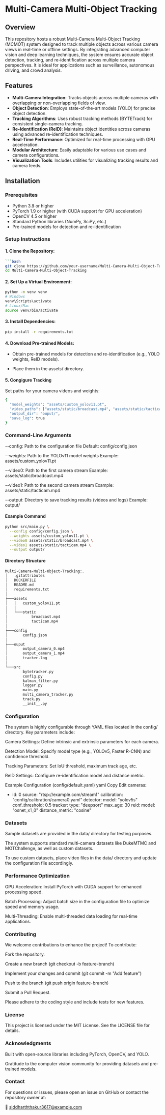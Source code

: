 # Multi-Camera Multi-Object Tracking

## Overview

This repository hosts a robust Multi-Camera Multi-Object Tracking (MCMOT) system designed to track multiple objects across various camera views in real-time or offline settings. By integrating advanced computer vision and deep learning techniques, the system ensures accurate object detection, tracking, and re-identification across multiple camera perspectives. It is ideal for applications such as surveillance, autonomous driving, and crowd analysis.

## Features

- **Multi-Camera Integration**: Tracks objects across multiple cameras with overlapping or non-overlapping fields of view.
- **Object Detection**: Employs state-of-the-art models (YOLO) for precise object detection.
- **Tracking Algorithms**: Uses robust tracking methods (BYTETrack) for consistent single-camera tracking.
- **Re-Identification (ReID)**: Maintains object identities across cameras using advanced re-identification techniques.
- **Real-Time Performance**: Optimized for real-time processing with GPU acceleration.
- **Modular Architecture**: Easily adaptable for various use cases and camera configurations.
- **Visualization Tools**: Includes utilities for visualizing tracking results and camera feeds.

## Installation

### Prerequisites

- Python 3.8 or higher  
- PyTorch 1.9 or higher (with CUDA support for GPU acceleration)  
- OpenCV 4.5 or higher  
- Standard Python libraries (NumPy, SciPy, etc.)  
- Pre-trained models for detection and re-identification  

### Setup Instructions

#### 1. Clone the Repository:

```bash
```bash
git clone https://github.com/your-username/Multi-Camera-Multi-Object-Tracking.git
cd Multi-Camera-Multi-Object-Tracking
```
#### 2. Set Up a Virtual Environment:
```bash
python -m venv venv
# Windows
venv\Scripts\activate
# Linux/Mac
source venv/bin/activate
```

#### 3. Install Dependencies:
```bash
pip install -r requirements.txt
```
#### 4. Download Pre-trained Models:
- Obtain pre-trained models for detection and re-identification (e.g., YOLO weights, ReID models).

- Place them in the assets/ directory.

#### 5. Congigure Tracking
Set paths for your camera videos and weights:

```bash
{
  "model_weights": "assets/custom_yolov11.pt",
  "video_paths": ["assets/static/broadcast.mp4", "assets/static/tacticam.mp4"],
  "output_dir": "ouput/",
  "save_log": true
}
```

### Command-Line Arguments
--config: Path to the configuration file
Default: config/config.json

--weights: Path to the YOLOv11 model weights
Example: assets/custom_yolov11.pt

--video0: Path to the first camera stream
Example: assets/static/broadcast.mp4

--video1: Path to the second camera stream
Example: assets/static/tacticam.mp4

--output: Directory to save tracking results (videos and logs)
Example: output/

#### Example Command
```bash
python src/main.py \
  --config config/config.json \
  --weights assets/custom_yolov11.pt \
  --video0 assets/static/broadcast.mp4 \
  --video1 assets/static/tacticam.mp4 \
  --output output/
```
#### Directory Structure
```bash
Multi-Camera-Multi-Object-Tracking:.
│   .gitattributes
│   DOCKERFILE
│   README.md
│   requirements.txt
│
├───assets
│   │   custom_yolov11.pt
│   │
│   └───static
│           broadcast.mp4
│           tacticam.mp4
│
├───config
│       config.json
│
├───ouput
│       output_camera_0.mp4
│       output_camera_1.mp4
│       tracker.log
│
└───src
        bytetracker.py
        config.py
        kalman_filter.py
        logger.py
        main.py
        multi_camera_tracker.py
        track.py
        __init__.py
```

### Configuration
The system is highly configurable through YAML files located in the config/ directory. Key parameters include:

Camera Settings: Define intrinsic and extrinsic parameters for each camera.

Detection Model: Specify model type (e.g., YOLOv5, Faster R-CNN) and confidence threshold.

Tracking Parameters: Set IoU threshold, maximum track age, etc.

ReID Settings: Configure re-identification model and distance metric.

Example Configuration (config/default.yaml)
yaml
Copy
Edit
cameras:
  - id: 0
    source: "rtsp://example.com/stream1"
    calibration: "config/calibration/camera0.yaml"
detector:
  model: "yolov5s"
  conf_threshold: 0.5
tracker:
  type: "deepsort"
  max_age: 30
reid:
  model: "osnet_x1_0"
  distance_metric: "cosine"

### Datasets
Sample datasets are provided in the data/ directory for testing purposes.

The system supports standard multi-camera datasets like DukeMTMC and MOTChallenge, as well as custom datasets.

To use custom datasets, place video files in the data/ directory and update the configuration file accordingly.

### Performance Optimization
GPU Acceleration: Install PyTorch with CUDA support for enhanced processing speed.

Batch Processing: Adjust batch size in the configuration file to optimize speed and memory usage.

Multi-Threading: Enable multi-threaded data loading for real-time applications.

### Contributing
We welcome contributions to enhance the project! To contribute:

Fork the repository.

Create a new branch (git checkout -b feature-branch)

Implement your changes and commit (git commit -m "Add feature")

Push to the branch (git push origin feature-branch)

Submit a Pull Request.

Please adhere to the coding style and include tests for new features.

### License
This project is licensed under the MIT License. See the LICENSE file for details.

### Acknowledgments
Built with open-source libraries including PyTorch, OpenCV, and YOLO.

Gratitude to the computer vision community for providing datasets and pre-trained models.

### Contact
For questions or issues, please open an issue on GitHub or contact the repository owner at:

📧 siddharththakur3617@example.com
